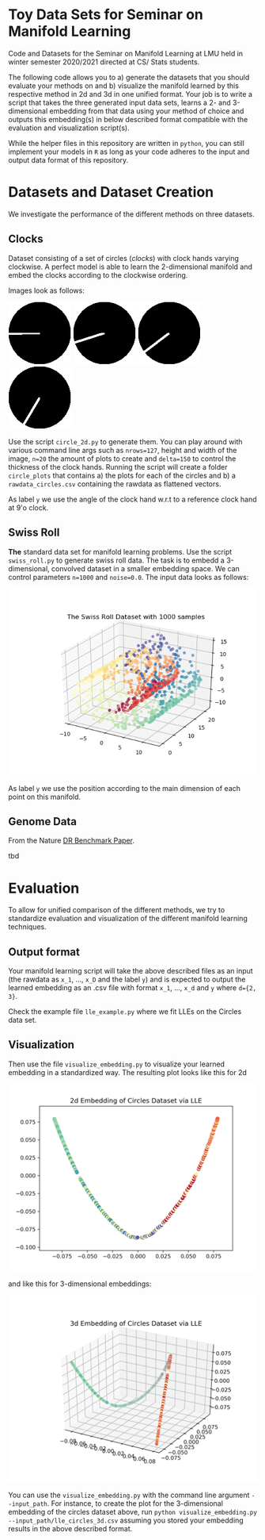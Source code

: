 # Toy Data Sets for Seminar on Manifold Learning

Code and Datasets for the Seminar on Manifold Learning at LMU held in winter semester 2020/2021 directed at CS/ Stats students.

The following code allows you to a) generate the datasets that you should evaluate your methods on and b) visualize the manifold learned by this respective method in 2d and 3d in one unified format. Your job is to write a script that takes the three generated input data sets, learns a 2- and 3-dimensional embedding from that data using your method of choice and outputs this embedding(s) in below described format compatible with the evaluation and visualization script(s).

While the helper files in this repository are written in `python`, you can still implement your models in `R` as long as your code adheres to the input and output data format of this repository.

# Datasets and Dataset Creation

We investigate the performance of the different methods on three datasets.

## Clocks

Dataset consisting of a set of circles (_clocks_) with clock hands varying clockwise. A perfect model is able to learn the 2-dimensional manifold and embed the clocks according to the clockwise ordering.

Images look as follows:

![circle 0](circle_clockh_0.png)
![circle 1](circle_clockh_1.png)
![circle 2](circle_clockh_2.png)
![circle 3](circle_clockh_3.png)

Use the script `circle_2d.py` to generate them. You can play around with various command line args such as `nrows=127`, height and width of the image, `n=20` the amount of plots to create and `delta=150` to control the thickness of the clock hands. Running the script will create a folder `circle_plots` that contains a) the plots for each of the circles and b) a `rawdata_circles.csv` containing the rawdata as flattened vectors.

As label `y` we use the angle of the clock hand w.r.t to a reference clock hand at 9'o clock.

## Swiss Roll

**The** standard data set for manifold learning problems. Use the script `swiss_roll.py` to generate swiss roll data. The task is to embedd a 3-dimensional, convolved dataset in a smaller embedding space. We can control parameters `n=1000` and `noise=0.0`. The input data looks as follows:

!['swiss roll'](swiss_roll.png)

As label `y` we use the position according to the main dimension of each point on this manifold.

## Genome Data

From the Nature [DR Benchmark Paper](https://github.com/ebecht/DR_benchmark).

tbd

# Evaluation

To allow for unified comparison of the different methods, we try to standardize evaluation and visualization of the different manifold learning techniques.

## Output format

Your manifold learning script will take the above described files as an input (the rawdata as `x_1`, ..., `x_D` and the label `y`) and is expected to output the learned embedding as an .csv file with format `x_1`, ..., `x_d` and `y` where `d={2, 3}`.

Check the example file `lle_example.py` where we fit LLEs on the Circles data set.

## Visualization

Then use the file `visualize_embedding.py` to visualize your learned embedding in a standardized way. The resulting plot looks like this for 2d

!['lle circles 2d'](lle_circles_2d.png)

and like this for 3-dimensional embeddings:

!['lle circles 3d'](lle_circles_3d.png)

You can use the `visualize_embedding.py` with the command line argument `--input_path`. For instance, to create the plot for the 3-dimensional embedding of the circles dataset above, run `python visualize_embedding.py --input_path/lle_circles_3d.csv` assuming you stored your embedding results in the above described format.
